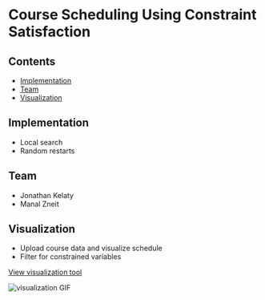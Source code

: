 # Course Scheduling Using Constraint Satisfaction

## Contents

- [Implementation](#implementation)
- [Team](#team)
- [Visualization](#visualization)

## Implementation

- Local search
- Random restarts

## Team

- Jonathan Kelaty
- Manal Zneit

## Visualization

- Upload course data and visualize schedule
- Filter for constrained variables

<a href="https://jkelaty.github.io/course-scheduling/" target="_blank">View visualization tool</a>

![visualization GIF](https://raw.githubusercontent.com/jkelaty/course-scheduling/master/img/visualization.gif)
